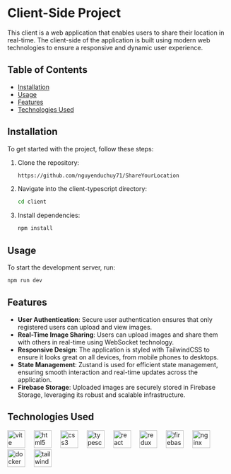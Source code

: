 # Client-Side Project

This client is a web application that enables users to share their location in real-time. The client-side of the application is built using modern web technologies to ensure a responsive and dynamic user experience.

## Table of Contents

- [Installation](#installation)
- [Usage](#usage)
- [Features](#features)
- [Technologies Used](#technologies-used)

## Installation

To get started with the project, follow these steps:

1. Clone the repository:
   ```sh
   https://github.com/nguyenduchuy71/ShareYourLocation
   ```
2. Navigate into the client-typescript directory:
   ```sh
   cd client
   ```
3. Install dependencies:
   ```sh
   npm install
   ```

## Usage

To start the development server, run:

```sh
npm run dev
```

## Features

- **User Authentication**: Secure user authentication ensures that only registered users can upload and view images.
- **Real-Time Image Sharing**: Users can upload images and share them with others in real-time using WebSocket technology.
- **Responsive Design**: The application is styled with TailwindCSS to ensure it looks great on all devices, from mobile phones to desktops.
- **State Management**: Zustand is used for efficient state management, ensuring smooth interaction and real-time updates across the application.
- **Firebase Storage**: Uploaded images are securely stored in Firebase Storage, leveraging its robust and scalable infrastructure.

## Technologies Used

<div align="left">
    <img src="https://skillicons.dev/icons?i=vite" height="40" alt="vite logo"  />
    <img width="12" />
    <img src="https://cdn.jsdelivr.net/gh/devicons/devicon/icons/html5/html5-original-wordmark.svg" height="40" alt="html5 logo" />
    <img width="12" />
    <img src="https://cdn.jsdelivr.net/gh/devicons/devicon/icons/css3/css3-original-wordmark.svg" height="40" alt="css3 logo" />
    <img width="12" />
    <img src="https://cdn.jsdelivr.net/gh/devicons/devicon/icons/typescript/typescript-original.svg" height="40" alt="typescript logo"  />
    <img width="12" />
    <img src="https://cdn.jsdelivr.net/gh/devicons/devicon/icons/react/react-original-wordmark.svg" height="40" alt="react logo" />
    <img width="12" />
    <img src="https://cdn.jsdelivr.net/gh/devicons/devicon/icons/redux/redux-original.svg" height="40" alt="redux logo" />
    <img width="12" />
    <img src="https://cdn.jsdelivr.net/gh/devicons/devicon/icons/firebase/firebase-original-wordmark.svg" height="40" alt="firebase logo" />
    <img width="12" />
    <img src="https://cdn.jsdelivr.net/gh/devicons/devicon/icons/nginx/nginx-original.svg" height="40" alt="nginx logo" />
    <img width="12" />
    <img src="https://cdn.jsdelivr.net/gh/devicons/devicon/icons/docker/docker-original.svg" height="40" alt="docker logo" />
    <img width="12" />
    <img src="https://cdn.simpleicons.org/tailwindcss/06B6D4" height="40" alt="tailwindcss logo"  />
</div>
